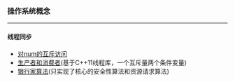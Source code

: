### 操作系统概念
-----------------------------
#### 线程同步
* [对num的互斥访问](https://github.com/Lancelot0902/Operating_System_Concept/blob/master/%E7%BA%BF%E7%A8%8B%E5%90%8C%E6%AD%A5/%E5%AF%B9num%E7%9A%84%E4%BA%92%E6%96%A5%E8%AE%BF%E9%97%AE/Num%2B%2B.cpp)
* [生产者和消费者](https://github.com/Lancelot0902/Operating_System_Concept/blob/master/%E7%BA%BF%E7%A8%8B%E5%90%8C%E6%AD%A5/%E7%94%9F%E4%BA%A7%E8%80%85%E5%92%8C%E6%B6%88%E8%B4%B9%E8%80%85/Producer_Consumer.cpp)(基于C++11线程库，一个互斥量两个条件变量)
* [银行家算法](https://github.com/Lancelot0902/Operating_System_Concept/blob/master/%E7%BA%BF%E7%A8%8B%E5%90%8C%E6%AD%A5/%E9%93%B6%E8%A1%8C%E5%AE%B6%E7%AE%97%E6%B3%95/Project/banker.h)(只实现了核心的安全性算法和资源请求算法)